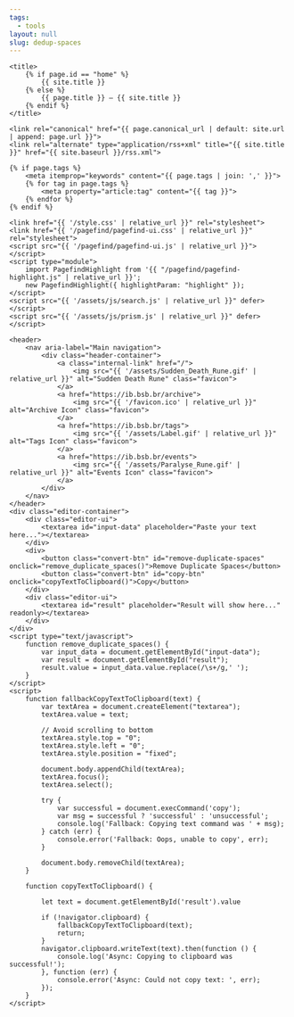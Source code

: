 ```yaml
---
tags:
  - tools
layout: null
slug: dedup-spaces
---
```


<head>
    <meta charset="UTF-8">
    <meta name="viewport" content="width=device-width, initial-scale=1.0">

    <title>
        {% if page.id == "home" %}
            {{ site.title }}
        {% else %}
            {{ page.title }} — {{ site.title }}
        {% endif %}
    </title>

    <link rel="canonical" href="{{ page.canonical_url | default: site.url | append: page.url }}">
    <link rel="alternate" type="application/rss+xml" title="{{ site.title }}" href="{{ site.baseurl }}/rss.xml">

    {% if page.tags %}
        <meta itemprop="keywords" content="{{ page.tags | join: ',' }}">
        {% for tag in page.tags %}
            <meta property="article:tag" content="{{ tag }}">
        {% endfor %}
    {% endif %}

    <link href="{{ '/style.css' | relative_url }}" rel="stylesheet">
    <link href="{{ '/pagefind/pagefind-ui.css' | relative_url }}" rel="stylesheet">
    <script src="{{ '/pagefind/pagefind-ui.js' | relative_url }}"></script>
    <script type="module">
        import PagefindHighlight from '{{ "/pagefind/pagefind-highlight.js" | relative_url }}';
        new PagefindHighlight({ highlightParam: "highlight" });
    </script>
    <script src="{{ '/assets/js/search.js' | relative_url }}" defer></script>
    <script src="{{ '/assets/js/prism.js' | relative_url }}" defer></script>
</head>

<body>
    <a class="search-input-block" id="search"></a>

    <header>
        <nav aria-label="Main navigation">
            <div class="header-container">
                <a class="internal-link" href="/">
                    <img src="{{ '/assets/Sudden_Death_Rune.gif' | relative_url }}" alt="Sudden Death Rune" class="favicon">
                </a>
                <a href="https://ib.bsb.br/archive">
                    <img src="{{ '/favicon.ico' | relative_url }}" alt="Archive Icon" class="favicon">
                </a>
                <a href="https://ib.bsb.br/tags">
                    <img src="{{ '/assets/Label.gif' | relative_url }}" alt="Tags Icon" class="favicon">
                </a>
                <a href="https://ib.bsb.br/events">
                    <img src="{{ '/assets/Paralyse_Rune.gif' | relative_url }}" alt="Events Icon" class="favicon">
                </a>
            </div>
        </nav>
    </header>
    <div class="editor-container">
        <div class="editor-ui">
            <textarea id="input-data" placeholder="Paste your text here..."></textarea>
        </div>
        <div>
            <button class="convert-btn" id="remove-duplicate-spaces" onclick="remove_duplicate_spaces()">Remove Duplicate Spaces</button>
            <button class="convert-btn" id="copy-btn" onclick="copyTextToClipboard()">Copy</button>
        </div>
        <div class="editor-ui">
            <textarea id="result" placeholder="Result will show here..." readonly></textarea>
        </div>
    </div>
    <script type="text/javascript">
        function remove_duplicate_spaces() {
            var input_data = document.getElementById("input-data");
            var result = document.getElementById("result");
            result.value = input_data.value.replace(/\s+/g,' ');
        }
    </script>
    <script>
        function fallbackCopyTextToClipboard(text) {
            var textArea = document.createElement("textarea");
            textArea.value = text;

            // Avoid scrolling to bottom
            textArea.style.top = "0";
            textArea.style.left = "0";
            textArea.style.position = "fixed";

            document.body.appendChild(textArea);
            textArea.focus();
            textArea.select();

            try {
                var successful = document.execCommand('copy');
                var msg = successful ? 'successful' : 'unsuccessful';
                console.log('Fallback: Copying text command was ' + msg);
            } catch (err) {
                console.error('Fallback: Oops, unable to copy', err);
            }

            document.body.removeChild(textArea);
        }

        function copyTextToClipboard() {
    
            let text = document.getElementById('result').value
        
            if (!navigator.clipboard) {
                fallbackCopyTextToClipboard(text);
                return;
            }
            navigator.clipboard.writeText(text).then(function () {
                console.log('Async: Copying to clipboard was successful!');
            }, function (err) {
                console.error('Async: Could not copy text: ', err);
            });
        }
    </script>
</body>
